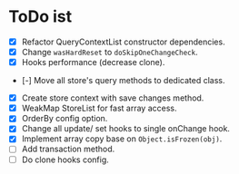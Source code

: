 # ToDo ist

- [x] Refactor QueryContextList constructor dependencies.
- [x] Change `wasHardReset` to `doSkipOneChangeCheck`.
- [x] Hooks performance (decrease clone).
- [-] Move all store's query methods to dedicated class.
- [x] Create store context with save changes method.
- [x] WeakMap StoreList for fast array access.
- [x] OrderBy config option.
- [x] Change all update/ set hooks to single onChange hook.
- [x] Implement array copy base on `Object.isFrozen(obj)`.
- [ ] Add transaction method.
- [ ] Do clone hooks config.
